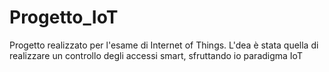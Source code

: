 # Progetto_IoT
Progetto realizzato per l'esame di Internet of Things. L'dea è stata quella di realizzare un controllo degli accessi smart, sfruttando io paradigma IoT
